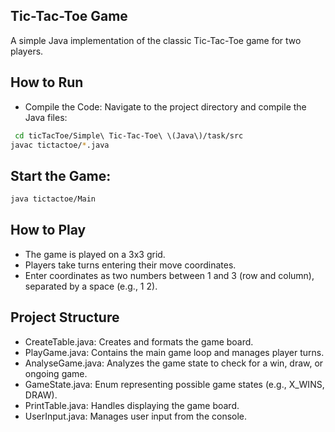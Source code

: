 ## Tic-Tac-Toe Game
A simple Java implementation of the classic Tic-Tac-Toe game for two players.

## How to Run
- Compile the Code: Navigate to the project directory and compile the Java files:
```bash
 cd ticTacToe/Simple\ Tic-Tac-Toe\ \(Java\)/task/src
javac tictactoe/*.java
```

## Start the Game:
```bash
java tictactoe/Main 
```

## How to Play
- The game is played on a 3x3 grid.
- Players take turns entering their move coordinates.
- Enter coordinates as two numbers between 1 and 3 (row and column), separated by a space (e.g., 1 2).

## Project Structure
- CreateTable.java: Creates and formats the game board.
- PlayGame.java: Contains the main game loop and manages player turns.
- AnalyseGame.java: Analyzes the game state to check for a win, draw, or ongoing game.
- GameState.java: Enum representing possible game states (e.g., X_WINS, DRAW).
- PrintTable.java: Handles displaying the game board.
- UserInput.java: Manages user input from the console.

